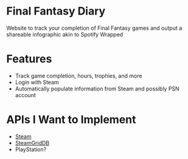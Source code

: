 # Final Fantasy Diary
Website to track your completion of Final Fantasy games and output a shareable infographic akin to Spotify Wrapped

# Features
- Track game completion, hours, trophies, and more
- Login with Steam
- Automatically populate information from Steam and possibly PSN account

# APIs I Want to Implement
- [Steam](https://steamcommunity.com/dev)
- [SteamGridDB](https://www.steamgriddb.com/api/v2)
- PlayStation?
